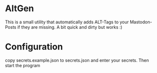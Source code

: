 # AltGen
This is a small utility that automatically adds ALT-Tags to your Mastodon-Posts if they are missing. A bit quick and dirty but works :)

# Configuration

copy secrets.example.json to secrets.json and enter your secrets. Then start the program
